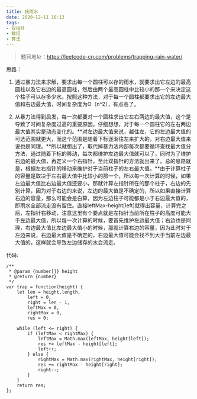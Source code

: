 ```yaml
---
title: 接雨水
date: 2020-12-11 16:13
tags:
- 双指针
- 数组
- 算法
---
```


>题目地址：https://leetcode-cn.com/problems/trapping-rain-water/

思路：
1. 通过暴力法来求解，要求出每一个圆柱可以存的雨水，就要求出它左边的最高圆柱以及它右边的最高圆柱，然后由两个最高圆柱中比较小的那一个来决定这个柱子可以存多少水。按照这种方法，对于每一个圆柱都要求出它的左边最大值和右边最大值，时间复杂度为O（n^2），有点高了。

2. 从暴力法得到启发，每一次都要对一个圆柱求出它左右两边的最大值，这个是导致了时间复杂度过高的重要原因。仔细想想，对于每一个圆柱它的左右两边最大值其实是动态变化的。**对左边最大值来说，越往左，它的左边最大值的可选范围就更大，而这个范围是随着下标逐渐往左来扩大的，对右边最大值来说也是同理。**所以就想出了，取代掉暴力法内部每次都要循环查找最大值分方法，通过随着下标的移动，每次都维护左边最大值就可以了，同时为了维护右边的最大值，再定义一个右指针，至此双指针的方法就出来了。总的思路就是，根据左右指针的移动来维护对于当前柱子的左右最大值。**由于计算柱子的容量是取决于左右最大值中比较小的那一个，所以每一次计算的时候，如果左边最大值比右边最大值还要小，那就计算左指针所在的那个柱子，右边的先别计算，因为对于右边的来说，左边的最大值是不确定的，所以如果直接计算右边的容量，那么可能会是白算，因为左边柱子可能都是小于右边最大值的，即雨水全部流走没有留住。直接leftMax-height[left]就得出容量，计算完之后，左指针右移动，注意这里有个要点就是左指针当前所在柱子的高度可能大于左边最大值，所以每一次计算的时候，要首先维护左边最大值；右边也是同理，右边最大值比左边最大值小的时候，那就计算右边的容量，因为此时对于左边来说，右边最大值是不确定的，右边最大值可能会找不到大于当前左边最大值的，这样就会导致左边储存的水会流走。

代码:
```
/**
 * @param {number[]} height
 * @return {number}
 */
var trap = function(height) {
    let len = height.length,
        left = 0,
        right = len - 1,
        leftMax = 0,
        rightMax = 0,
        res = 0;
    
    while (left <= right) {
        if (leftMax < rightMax) {
            leftMax = Math.max(leftMax, height[left]);
            res += leftMax - height[left];
            left++;
        } else {
            rightMax = Math.max(rightMax, height[right]);
            res += rightMax - height[right];
            right--;
        }
    }
    return res;
};
```